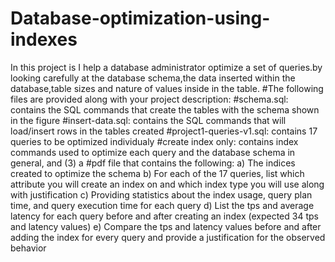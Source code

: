 # Database-optimization-using-indexes
In this project is I help a database administrator optimize a set of queries.by looking carefully at the database schema,the data inserted within the database,table sizes and nature of values inside in the table.
#The following files are provided along with your project description:
#schema.sql: contains the SQL commands that create the tables with the schema shown in the figure
#insert-data.sql: contains the SQL commands that will load/insert rows in the tables created
#project1-queries-v1.sql: contains 17 queries to be optimized individualy
#create index only: contains index commands used to optimize each query and the database schema in general, and (3) a
#pdf file that contains the following:
a) The indices created to optimize the schema
b) For each of the 17 queries, list which attribute you will create an index on and which index type
you will use along with justification
c) Providing statistics about the index usage, query plan time, and query execution time for each
query
d) List the tps and average latency for each query before and after creating an index (expected 34 tps
and latency values)
e) Compare the tps and latency values before and after adding the index for every query and provide
a justification for the observed behavior
